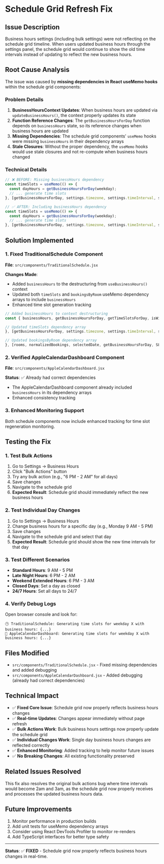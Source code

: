 # Schedule Grid Refresh Fix

## Issue Description
Business hours settings (including bulk settings) were not reflecting on the schedule grid timeline. When users updated business hours through the settings panel, the schedule grid would continue to show the old time intervals instead of updating to reflect the new business hours.

## Root Cause Analysis
The issue was caused by **missing dependencies in React useMemo hooks** within the schedule grid components:

### Problem Details
1. **BusinessHoursContext Updates**: When business hours are updated via `updateBusinessHours()`, the context properly updates its state
2. **Function Reference Changes**: The `getBusinessHoursForDay` function depends on `businessHours` state, so its reference changes when business hours are updated
3. **Missing Dependencies**: The schedule grid components' `useMemo` hooks were missing `businessHours` in their dependency arrays
4. **Stale Closures**: Without the proper dependency, the `useMemo` hooks would use stale closures and not re-compute when business hours changed

### Technical Details
```javascript
// ❌ BEFORE: Missing businessHours dependency
const timeSlots = useMemo(() => {
  const dayHours = getBusinessHoursForDay(weekday);
  // ... generate time slots
}, [getBusinessHoursForDay, settings.timezone, settings.timeInterval, selectedDate]);

// ✅ AFTER: Including businessHours dependency
const timeSlots = useMemo(() => {
  const dayHours = getBusinessHoursForDay(weekday);
  // ... generate time slots
}, [getBusinessHoursForDay, settings.timezone, settings.timeInterval, selectedDate, businessHours]);
```

## Solution Implemented

### 1. Fixed TraditionalSchedule Component
**File**: `src/components/TraditionalSchedule.jsx`

**Changes Made**:
- Added `businessHours` to the destructuring from `useBusinessHours()` context
- Updated both `timeSlots` and `bookingsByRoom` useMemo dependency arrays to include `businessHours`
- Enhanced time slot generation tracking

```javascript
// Added businessHours to context destructuring
const { businessHours, getBusinessHoursForDay, getTimeSlotsForDay, isWithinBusinessHours } = useBusinessHours();

// Updated timeSlots dependency array
}, [getBusinessHoursForDay, settings.timezone, settings.timeInterval, selectedDate, businessHours]);

// Updated bookingsByRoom dependency array  
}, [rooms, normalizedBookings, selectedDate, getBusinessHoursForDay, SLOT_WIDTH, businessHours]);
```

### 2. Verified AppleCalendarDashboard Component
**File**: `src/components/AppleCalendarDashboard.jsx`

**Status**: ✅ Already had correct dependencies
- The AppleCalendarDashboard component already included `businessHours` in its dependency arrays
- Enhanced consistency tracking

### 3. Enhanced Monitoring Support
Both schedule components now include enhanced tracking for time slot regeneration monitoring.

## Testing the Fix

### 1. Test Bulk Actions
1. Go to Settings → Business Hours
2. Click "Bulk Actions" button
3. Try any bulk action (e.g., "6 PM - 2 AM" for all days)
4. Save changes
5. Navigate to the schedule grid
6. **Expected Result**: Schedule grid should immediately reflect the new business hours

### 2. Test Individual Day Changes
1. Go to Settings → Business Hours
2. Change business hours for a specific day (e.g., Monday 9 AM - 5 PM)
3. Save changes
4. Navigate to the schedule grid and select that day
5. **Expected Result**: Schedule grid should show the new time intervals for that day

### 3. Test Different Scenarios
- **Standard Hours**: 9 AM - 5 PM
- **Late Night Hours**: 6 PM - 2 AM
- **Weekend Extended Hours**: 6 PM - 3 AM
- **Closed Days**: Set a day as closed
- **24/7 Hours**: Set all days to 24/7

### 4. Verify Debug Logs
Open browser console and look for:
```
🕒 TraditionalSchedule: Generating time slots for weekday X with business hours: {...}
🍎 AppleCalendarDashboard: Generating time slots for weekday X with business hours: {...}
```

## Files Modified
- `src/components/TraditionalSchedule.jsx` - Fixed missing dependencies and added debugging
- `src/components/AppleCalendarDashboard.jsx` - Added debugging (already had correct dependencies)

## Technical Impact
- ✅ **Fixed Core Issue**: Schedule grid now properly reflects business hours changes
- ✅ **Real-time Updates**: Changes appear immediately without page refresh
- ✅ **Bulk Actions Work**: Bulk business hours settings now properly update the schedule grid
- ✅ **Individual Changes Work**: Single day business hours changes are reflected correctly
- ✅ **Enhanced Monitoring**: Added tracking to help monitor future issues
- ✅ **No Breaking Changes**: All existing functionality preserved

## Related Issues Resolved
This fix also resolves the original bulk actions bug where time intervals would become 2am and 3am, as the schedule grid now properly receives and processes the updated business hours data.

## Future Improvements
1. Monitor performance in production builds
2. Add unit tests for useMemo dependency arrays
3. Consider using React DevTools Profiler to monitor re-renders
4. Add TypeScript interfaces for better type safety

---

**Status**: ✅ **FIXED** - Schedule grid now properly reflects business hours changes in real-time.

